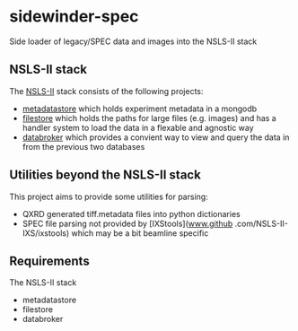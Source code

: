 # sidewinder-spec
Side loader of legacy/SPEC data and images into the NSLS-II stack

## NSLS-II stack
The [NSLS-II](https://github.com/nsls-ii) stack consists of the following projects:
- [metadatastore](https://github.com/nsls-ii/metadatastore) which holds 
experiment metadata in a mongodb
- [filestore](https://github.com/nsls-ii/filestore) which holds the paths for 
large files (e.g. images) and has a handler system to load the data in a 
flexable and agnostic way
- [databroker](https://github.com/nsls-ii/databroker) which provides a convient 
way to view and query the data in from the previous two databases

## Utilities beyond the NSLS-II stack
This project aims to provide some utilities for parsing:
- QXRD generated tiff.metadata files into python dictionaries
- SPEC file parsing not provided by [IXStools](www.github
.com/NSLS-II-IXS/ixstools) which may be a bit beamline specific

## Requirements
The NSLS-II stack
- metadatastore
- filestore
- databroker
